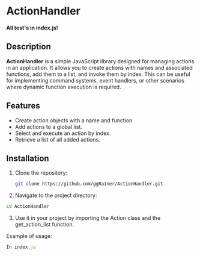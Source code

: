 # ActionHandler
**All test's in index.js!**

## Description

**ActionHandler** is a simple JavaScript library designed for managing actions in an application. It allows you to create actions with names and associated functions, add them to a list, and invoke them by index. This can be useful for implementing command systems, event handlers, or other scenarios where dynamic function execution is required.

## Features

- Create action objects with a name and function.
- Add actions to a global list.
- Select and execute an action by index.
- Retrieve a list of all added actions.

## Installation

1. Clone the repository:
   ```bash
   git clone https://github.com/ggRa1ner/ActionHandler.git
   ```

2. Navigate to the project directory:
  ```bash
  cd ActionHandler
```

3. Use it in your project by importing the Action class and the get_action_list function.

Example of usage:
```javascript
In index.js
```
